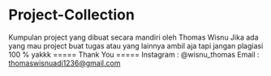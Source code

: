 # Project-Collection
Kumpulan project yang dibuat secara mandiri oleh Thomas Wisnu
Jika ada yang mau project buat tugas atau yang lainnya ambil aja tapi jangan plagiasi 100 % yakkk 
===== Thank You =====
Instagram : @wisnu_thomas
Email : thomaswisnuadi1236@gmail.com
